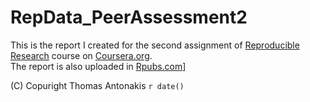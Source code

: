 RepData_PeerAssessment2
=======================

This is the report I created for the second assignment of [Reproducible Research](https://class.coursera.org/repdata-006) course on [Coursera.org](http://www.coursera.org/).  
The report is also uploaded in [Rpubs.com](http://rpubs.com/astrahan7/125698)]

(C) Copuright Thomas Antonakis `r date()`